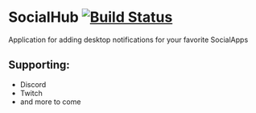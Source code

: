 # SocialHub [![Build Status](https://travis-ci.com/Nyasaki/SocialHub.svg?branch=master)](https://travis-ci.com/Nyasaki/SocialHub)
Application for adding desktop notifications for your favorite SocialApps

Supporting:
-----------

- Discord
- Twitch
- and more to come

